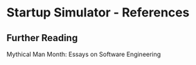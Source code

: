 # Startup Simulator - References

## Further Reading

Mythical Man Month: Essays on Software Engineering
